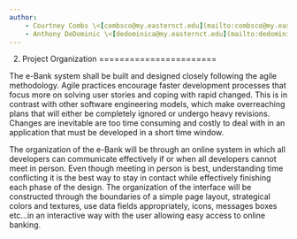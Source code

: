 ```yaml
---
author:
	- Courtney Combs \<[combsco@my.easternct.edu](mailto:combsco@my.easternct.edu)\>
	- Anthony DeDominic \<[dedominica@my.easternct.edu](mailto:dedominica@my.easternct.edu)\>
---
```


2. Project Organization
=======================

The e-Bank system shall be built and designed closely following the agile methodology.
Agile practices encourage faster development processes that focus more on solving user stories and coping with rapid changed.
This is in contrast with other software engineering models, which make overreaching plans that will either be completely ignored or undergo heavy revisions.
Changes are inevitable are too time consuming and costly to deal with in an application that must be developed in a short time window.

The organization of the e-Bank will be through an online system in which all developers can communicate effectively if or when all developers cannot meet in person.
Even though meeting in person is best, understanding time conflicting it is the best way to stay in contact while effectively finishing each phase of the design.
The organization of the interface will be constructed through the boundaries of a simple page layout, strategical colors and textures, use data fields appropriately, icons, messages boxes etc...in an interactive way with the user allowing easy access to online banking.
